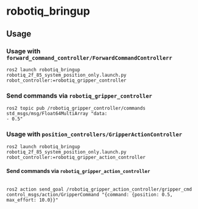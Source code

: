 # robotiq_bringup



## Usage

### Usage with `forward_command_controller/ForwardCommandControllerr`

```
ros2 launch robotiq_bringup robotiq_2f_85_system_position_only.launch.py robot_controller:=robotiq_gripper_controller
```
### Send commands via `robotiq_gripper_controller`
```
ros2 topic pub /robotiq_gripper_controller/commands std_msgs/msg/Float64MultiArray "data:
- 0.5"
```


### Usage with `position_controllers/GripperActionController`

```
ros2 launch robotiq_bringup robotiq_2f_85_system_position_only.launch.py robot_controller:=robotiq_gripper_action_controller
```
#### Send commands via `robotiq_gripper_action_controller`

```

ros2 action send_goal /robotiq_gripper_action_controller/gripper_cmd control_msgs/action/GripperCommand "{command: {position: 0.5, max_effort: 10.0}}"
```
